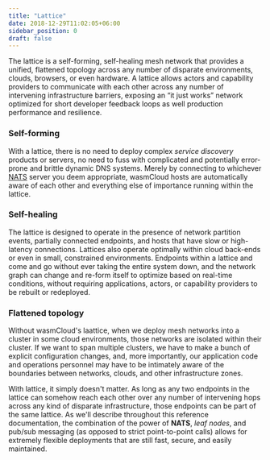 ```yaml
---
title: "Lattice"
date: 2018-12-29T11:02:05+06:00
sidebar_position: 0
draft: false
---
```


The lattice is a self-forming, self-healing mesh network that provides a unified, flattened topology across any number of disparate environments, clouds, browsers, or even hardware. A lattice allows actors and capability providers to communicate with each other across any number of intervening infrastructure barriers, exposing an “it just works” network optimized for short developer feedback loops as well production performance and resilience.

### Self-forming

With a lattice, there is no need to deploy complex _service discovery_ products or servers, no need to fuss with complicated and potentially error-prone and brittle dynamic DNS systems. Merely by connecting to whichever [NATS](https://nats.io) server you deem appropriate, wasmCloud hosts are automatically aware of each other and everything else of importance running within the lattice.

### Self-healing

The lattice is designed to operate in the presence of network partition events, partially connected endpoints, and hosts that have slow or high-latency connections. Lattices also operate optimally within cloud back-ends or even in small, constrained environments. Endpoints within a lattice and come and go without ever taking the entire system down, and the network graph can change and re-form itself to optimize based on real-time conditions, without requiring applications, actors, or capability providers to be rebuilt or redeployed.

### Flattened topology

Without wasmCloud's laattice, when we deploy mesh networks into a cluster in some cloud environments, those networks are isolated within their cluster. If we want to span multiple clusters, we have to make a bunch of explicit configuration changes, and, more importantly, our application code and operations personnel may have to be intimately aware of the boundaries between networks, clouds, and other infrastructure zones.

With lattice, it simply doesn't matter. As long as any two endpoints in the lattice can somehow reach each other over any number of intervening hops across any kind of disparate infrastructure, those endpoints can be part of the same lattice. As we'll describe throughout this reference documentation, the combination of the power of **NATS**, _leaf nodes_, and pub/sub messaging (as opposed to strict point-to-point calls) allows for extremely flexible deployments that are still fast, secure, and easily maintained.
